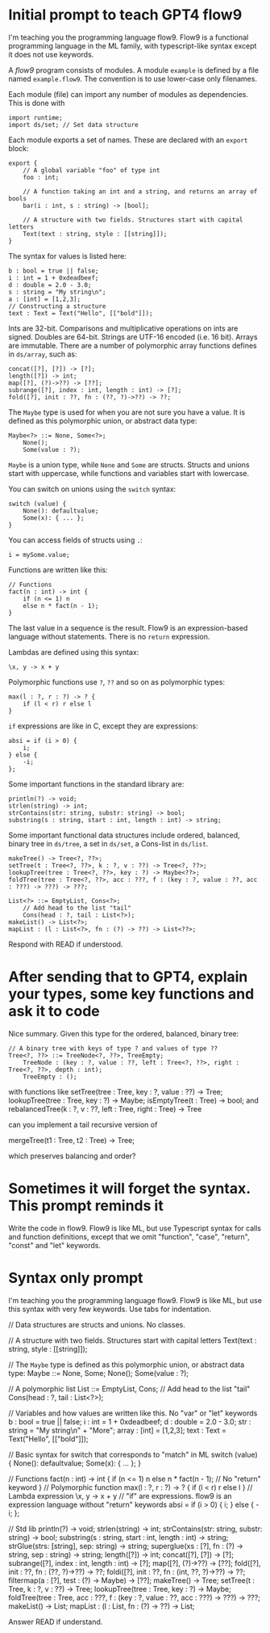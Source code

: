 # Initial prompt to teach GPT4 flow9

I'm teaching you the programming language flow9. Flow9 is a functional programming language in the ML family, with typescript-like syntax except it does not use keywords.

A *flow9* program consists of modules. A module `example` is defined by a file named `example.flow9`.  The convention is to use lower-case only filenames.

Each module (file) can import any number of modules as dependencies. This is done
with

	import runtime;
	import ds/set; // Set data structure

Each module exports a set of names. These are declared with an `export` block:

	export {
		// A global variable "foo" of type int
		foo : int;

		// A function taking an int and a string, and returns an array of bools
		bar(i : int, s : string) -> [bool];

		// A structure with two fields. Structures start with capital letters
		Text(text : string, style : [[string]]);
	}

The syntax for values is listed here:

	b : bool = true || false;
	i : int = 1 + 0xdeadbeef;
	d : double = 2.0 - 3.0;
	s : string = "My string\n";
	a : [int] = [1,2,3];
	// Constructing a structure
	text : Text = Text("Hello", [["bold"]]);

Ints are 32-bit. Comparisons and multiplicative operations on ints are signed.
Doubles are 64-bit. Strings are UTF-16 encoded (i.e. 16 bit). Arrays are immutable. There are a number of polymorphic array functions defines in `ds/array`, such as:

	concat([?], [?]) -> [?];
	length([?]) -> int;
	map([?], (?)->??) -> [??];
	subrange([?], index : int, length : int) -> [?];
	fold([?], init : ??, fn : (??, ?)->??) -> ??;

The `Maybe` type is used for when you are not sure you have a value. It is defined as this polymorphic union, or abstract data type:

	Maybe<?> ::= None, Some<?>;
        None();
        Some(value : ?);

`Maybe` is a union type, while `None` and `Some` are structs. Structs and unions start with uppercase, while functions and variables start with lowercase.

You can switch on unions using the `switch` syntax:

    switch (value) {
        None(): defaultvalue;
        Some(x): { ... };
    }

You can access fields of structs using `.`:

	i = mySome.value;

Functions are written like this:

	// Functions
	fact(n : int) -> int {
		if (n <= 1) n
		else n * fact(n - 1);
	}

The last value in a sequence is the result. Flow9 is an expression-based language without statements. There is no `return` expression.

Lambdas are defined using this syntax:

	\x, y -> x + y

Polymorphic functions use `?`, `??` and so on as polymorphic types:

	max(l : ?, r : ?) -> ? {
		if (l < r) r else l
	}

`if` expressions are like in C, except they are expressions:

	absi = if (i > 0) {
		i;
	} else {
		-i;
	};

Some important functions in the standard library are:

	println(?) -> void;
	strlen(string) -> int;
	strContains(str: string, substr: string) -> bool;
	substring(s : string, start : int, length : int) -> string;

Some important functional data structures include ordered, balanced, binary tree in `ds/tree`, a set in `ds/set`, a Cons-list in `ds/list`.

	makeTree() -> Tree<?, ??>;
	setTree(t : Tree<?, ??>, k : ?, v : ??) -> Tree<?, ??>;
	lookupTree(tree : Tree<?, ??>, key : ?) -> Maybe<??>;
	foldTree(tree : Tree<?, ??>, acc : ???, f : (key : ?, value : ??, acc : ???) -> ???) -> ???;

	List<?> ::= EmptyList, Cons<?>;
		// Add head to the list "tail"
		Cons(head : ?, tail : List<?>);
	makeList() -> List<?>;
	mapList : (l : List<?>, fn : (?) -> ??) -> List<??>;

Respond with READ if understood.

# After sending that to GPT4, explain your types, some key functions and ask it to code

Nice summary. Given this type for the ordered, balanced, binary tree:

	// A binary tree with keys of type ? and values of type ??
	Tree<?, ??> ::= TreeNode<?, ??>, TreeEmpty;
		TreeNode : (key : ?, value : ??, left : Tree<?, ??>, right : Tree<?, ??>, depth : int);
		TreeEmpty : ();

with functions like
setTree(tree : Tree<?, ??>, key : ?, value : ??) -> Tree<?, ??>;
lookupTree(tree : Tree<?, ??>, key : ?) -> Maybe<??>;
isEmptyTree(t : Tree<?, ??>) -> bool;
and
rebalancedTree(k : ?, v : ??, left : Tree<?, ??>, right : Tree<?, ??>) -> Tree<?, ??>

can you implement a tail recursive version of 

mergeTree(t1 : Tree<?, ??>, t2 : Tree<?, ??>) -> Tree<?, ??>;

which preserves balancing and order?

# Sometimes it will forget the syntax. This prompt reminds it

Write the code in flow9. Flow9 is like ML, but use Typescript syntax for calls and function definitions, except that we omit "function", "case", "return", "const" and "let" keywords.

# Syntax only prompt

I'm teaching you the programming language flow9. Flow9 is like ML, but use this syntax with very few keywords. Use tabs for indentation.

// Data structures are structs and unions. No classes.

// A structure with two fields. Structures start with capital letters
Text(text : string, style : [[string]]);

// The `Maybe` type is defined as this polymorphic union, or abstract data type:
Maybe<?> ::= None, Some<?>;
	None();
	Some(value : ?);

// A polymorphic list
List<?> ::= EmptyList, Cons<?>;
	// Add head to the list "tail"
	Cons(head : ?, tail : List<?>);

// Variables and how values are written like this. No "var" or "let" keywords
b : bool = true || false;
i : int = 1 + 0xdeadbeef;
d : double = 2.0 - 3.0;
str : string = "My string\n" + "More";
array : [int] = [1,2,3];
text : Text = Text("Hello", [["bold"]]);

// Basic syntax for switch that corresponds to "match" in ML
switch (value) {
	None(): defaultvalue;
	Some(x): { ... };
}

// Functions
fact(n : int) -> int {
	if (n <= 1) n
	else n * fact(n - 1); // No "return" keyword
}
// Polymorphic function
max(l : ?, r : ?) -> ? {
	if (l < r) r else l
}
// Lambda expression
\x, y -> x + y
// "if" are expressions. flow9 is an expression language without "return" keywords
absi = if (i > 0) {
	i;
} else {
	-i;
};

// Std lib
println(?) -> void;
strlen(string) -> int;
strContains(str: string, substr: string) -> bool;
substring(s : string, start : int, length : int) -> string;
strGlue(strs: [string], sep: string) -> string;
superglue(xs : [?], fn : (?) -> string, sep : string) -> string;
length([?]) -> int;
concat([?], [?]) -> [?];
subrange([?], index : int, length : int) -> [?];
map([?], (?)->??) -> [??];
fold([?], init : ??, fn : (??, ?)->??) -> ??;
foldi([?], init : ??, fn : (int, ??, ?)->??) -> ??;
filtermap(a : [?], test : (?) -> Maybe<??>) -> [??];
makeTree() -> Tree<?, ??>;
setTree(t : Tree<?, ??>, k : ?, v : ??) -> Tree<?, ??>;
lookupTree(tree : Tree<?, ??>, key : ?) -> Maybe<??>;
foldTree(tree : Tree<?, ??>, acc : ???, f : (key : ?, value : ??, acc : ???) -> ???) -> ???;
makeList() -> List<?>;
mapList : (l : List<?>, fn : (?) -> ??) -> List<??>;

Answer READ if understand.
